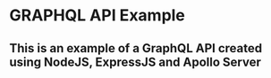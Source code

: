# GRAPHQL API Example

## This is an example of a GraphQL API created using NodeJS, ExpressJS and Apollo Server
